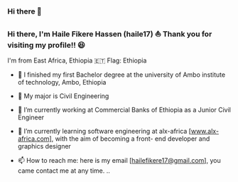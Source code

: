 ### Hi there 👋


### Hi there, I'm Haile Fikere Hassen (haile17) ⛵️ Thank you for visiting my profile!! 😆

I'm from East Africa, Ethiopia 🇪🇹 Flag: Ethiopia

- 🏫 I finished my first Bachelor degree at the university of Ambo institute of technology, Ambo, Ethiopia 
- 🌱 My major is  Civil Engineering  
- 🔭 I’m currently working at Commercial Banks of Ethiopia as a Junior Civil Engineer 

- 🌱 I’m currently learning  software engineering at alx-africa [www.alx-africa.com],
with the aim of becoming a front- end developer and graphics designer 

- 📫 How to reach me: here is my email [hailefikere17@gmail.com], you came contact me at any time. ..
